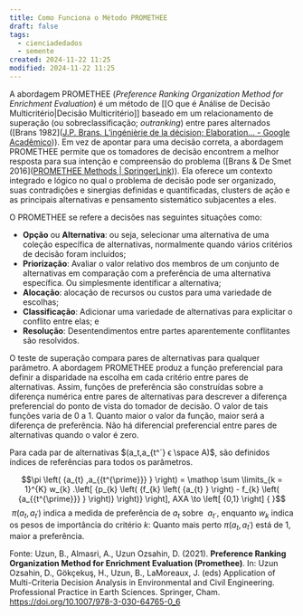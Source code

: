 ```yaml
---
title: Como Funciona o Método PROMETHEE
draft: false
tags:
  - cienciadedados
  - semente
created: 2024-11-22 11:25
modified: 2024-11-22 11:25
---
```

A abordagem PROMETHEE (*Preference Ranking Organization Method for Enrichment Evaluation*) é um método de [[O que é Análise de Decisão Multicritério|Decisão Multicritério]] baseado em um relacionamento de superação (ou sobreclassificação; *outranking*) entre pares alternados ([Brans 1982]([J.P. Brans. L’ingénièrie de la décision; Elaboration... - Google Acadêmico](https://scholar.google.com/scholar?&q=J.P.%20Brans.%20L%E2%80%99ing%C3%A9ni%C3%A8rie%20de%20la%20d%C3%A9cision%3B%20Elaboration%20d%E2%80%99instruments%20d%E2%80%99aide%20%C3%A0%20la%20d%C3%A9cision.%20La%20m%C3%A9thode%20PROMETHEE.%20In%20R.%20Nadeau%20and%20M.%20Landry%2C%20editors%2C%20L%E2%80%99aide%20%C3%A0%20la%20d%C3%A9cision%3A%20Nature%2C%20Instruments%20et%20Perspectives%20d%E2%80%99Avenir%2C%20pages%20183%E2%80%93213%2C%20Qu%C3%A9bec%2C%20Canada%2C%201982.%20Presses%20de%20l%E2%80%99Universit%C3%A9%20Laval.))). Em vez de apontar para uma decisão correta, a abordagem PROMETHEE permite que os tomadores de decisão encontrem a melhor resposta para sua intenção e compreensão do problema ([Brans & De Smet 2016]([PROMETHEE Methods | SpringerLink](https://link.springer.com/chapter/10.1007/978-1-4939-3094-4_6))). Ela oferece um contexto integrado e lógico no qual o problema de decisão pode ser organizado, suas contradições e sinergias definidas e quantificadas, clusters de ação e as principais alternativas e pensamento sistemático subjacentes a eles. 

O PROMETHEE se refere a decisões nas seguintes situações como:
- **Opção** ou **Alternativa**: ou seja, selecionar uma alternativa de uma coleção específica de alternativas, normalmente quando vários critérios de decisão foram incluídos; 
- **Priorização**: Avaliar o valor relativo dos membros de um conjunto de alternativas em comparação com a preferência de uma alternativa específica. Ou simplesmente identificar a alternativa;
- **Alocação**: alocação de recursos ou custos para uma variedade de escolhas;
- **Classificação**: Adicionar uma variedade de alternativas para explicitar o conflito entre elas; e 
- **Resolução**: Desentendimentos entre partes aparentemente conflitantes são resolvidos.

O teste de superação compara pares de alternativas para qualquer parâmetro. A abordagem PROMETHEE produz a função preferencial para definir a disparidade na escolha em cada critério entre pares de alternativas. Assim, funções de preferência são construídas sobre a diferença numérica entre pares de alternativas para descrever a diferença preferencial do ponto de vista do tomador de decisão. O valor de tais funções varia de 0 a 1. Quanto maior o valor da função, maior será a diferença de preferência. Não há diferencial preferencial entre pares de alternativas quando o valor é zero.

Para cada par de alternativas $(a_t,a_{t^´} ϵ \space A)$, são definidos índices de referências para todos os parâmetros.

$$\pi \left( {a_{t} ,a_{{t^{\prime}}} } \right) = \mathop \sum \limits_{k = 1}^{K} w_{k} .\left[ {p_{k} \left( {f_{k} \left( {a_{t} } \right) - f_{k} \left( {a_{{t^{\prime}}} } \right)} \right)} \right], AXA \to \left[ {0,1} \right] { }$$
 $\pi \left( {a_{t} ,a_{{t^{\prime}}} } \right)$ indica a medida de preferência de $a_t$ sobre  $a_{t´}$, enquanto $w_{k}$ indica os pesos de importância do critério $k$: Quanto mais perto $\pi \left( {a_{t} ,a_{{t^{\prime}}} } \right)$ está de 1, maior a preferência.

Fonte: Uzun, B., Almasri, A., Uzun Ozsahin, D. (2021). **Preference Ranking Organization Method for Enrichment Evaluation (Promethee)**. In: Uzun Ozsahin, D., Gökçekuş, H., Uzun, B., LaMoreaux, J. (eds) Application of Multi-Criteria Decision Analysis in Environmental and Civil Engineering. Professional Practice in Earth Sciences. Springer, Cham. https://doi.org/10.1007/978-3-030-64765-0_6